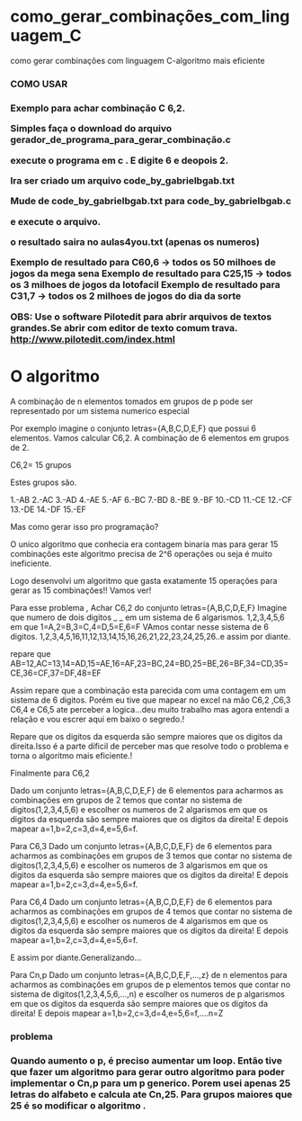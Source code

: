 # como_gerar_combinações_com_linguagem_C
como gerar combinações com linguagem C-algoritmo mais eficiente
<h3>COMO USAR<h3/>
Exemplo para achar combinação C 6,2.

Simples faça o download do arquivo  gerador_de_programa_para_gerar_combinação.c

execute o programa em c . E digite 6 e deopois 2.  

Ira ser criado um arquivo code_by_gabrielbgab.txt

Mude de code_by_gabrielbgab.txt para code_by_gabrielbgab.c

e execute o arquivo.

o resultado saira no aulas4you.txt (apenas os numeros)

Exemplo de resultado para C60,6 -> todos os 50 milhoes de jogos da mega sena
Exemplo de resultado para C25,15 -> todos os 3 milhoes de jogos da lotofacil
Exemplo de resultado para C31,7 -> todos os 2 milhoes de jogos do dia da sorte




OBS: Use o software Pilotedit para abrir arquivos de textos grandes.Se abrir com editor de texto comum trava.
http://www.pilotedit.com/index.html

<h1>O algoritmo</h1>

A combinação de n elementos tomados em grupos de  p pode ser representado por um sistema numerico especial

Por exemplo imagine o conjunto letras={A,B,C,D,E,F} que possui 6 elementos.
Vamos calcular C6,2. A combinação de 6 elementos em grupos de 2.

C6,2= 15 grupos 

Estes grupos são.

1.-AB
2.-AC
3.-AD
4.-AE
5.-AF
6.-BC
7.-BD
8.-BE
9.-BF
10.-CD
11.-CE
12.-CF
13.-DE
14.-DF
15.-EF

Mas como gerar isso pro programação?

O unico algoritmo que conhecia era contagem binaria mas para gerar 15 combinações este algoritmo precisa de 2^6 operações
ou seja é muito ineficiente.

Logo desenvolvi um algoritmo que gasta exatamente 15 operações para gerar as 15 combinações!! Vamos ver!


Para esse problema , Achar C6,2 do conjunto letras={A,B,C,D,E,F}   Imagine que numero de dois digitos _ _ em um sistema de 6 algarismos. 1,2,3,4,5,6
em que 
1=A,2=B,3=C,4=D,5=E,6=F
VAmos contar nesse sistema de 6 digitos.
1,2,3,4,5,16,11,12,13,14,15,16,26,21,22,23,24,25,26..e assim por diante.

repare que AB=12,AC=13,14=AD,15=AE,16=AF,23=BC,24=BD,25=BE,26=BF,34=CD,35=CE,36=CF,37=DF,48=EF

Assim repare que a combinação esta parecida com uma contagem em um sistema de 6 digitos.
Porém eu tive que mapear no excel na mão C6,2 ,C6,3 C6,4 e C6,5 ate perceber a logica...deu muito trabalho
mas agora entendi a relação e vou escrer aqui em baixo o segredo.!

Repare que os digitos da esquerda são sempre maiores que os digitos da direita.Isso é a parte dificil de perceber mas
que resolve todo o problema e torna o algoritmo mais eficiente.!

Finalmente para C6,2

Dado um conjunto letras={A,B,C,D,E,F} de 6 elementos para acharmos as combinações em grupos de 2 temos que contar
no sistema de digitos(1,2,3,4,5,6) e escolher os numeros de 2 algarismos em que os digitos da esquerda são sempre maiores que os digitos da direita!
E depois mapear  a=1,b=2,c=3,d=4,e=5,6=f.

Para C6,3
Dado um conjunto letras={A,B,C,D,E,F} de 6 elementos para acharmos as combinações em grupos de 3 temos que contar
no sistema de digitos(1,2,3,4,5,6) e escolher os numeros de 3 algarismos em que os digitos da esquerda são sempre maiores que os digitos da direita!
E depois mapear  a=1,b=2,c=3,d=4,e=5,6=f.

Para C6,4
Dado um conjunto letras={A,B,C,D,E,F} de 6 elementos para acharmos as combinações em grupos de 4 temos que contar
no sistema de digitos(1,2,3,4,5,6) e escolher os numeros de 4 algarismos em que os digitos da esquerda são sempre maiores que os digitos da direita!
E depois mapear  a=1,b=2,c=3,d=4,e=5,6=f.

E assim por diante.Generalizando...


Para Cn,p
Dado um conjunto letras={A,B,C,D,E,F,...,z} de n elementos para acharmos as combinações em grupos de p elementos temos que contar
no sistema de digitos(1,2,3,4,5,6,...,n) e escolher os numeros de p algarismos em que os digitos da esquerda são sempre maiores que os digitos da direita!
E depois mapear  a=1,b=2,c=3,d=4,e=5,6=f,....n=Z


<h3>problema<h3/>

Quando aumento o p, é preciso aumentar um loop. Então tive que fazer um algoritmo para gerar outro algoritmo para poder
implementar o Cn,p para um p generico.
Porem usei apenas 25 letras do alfabeto e calcula ate Cn,25. Para grupos maiores que 25 é so modificar o algoritmo .







